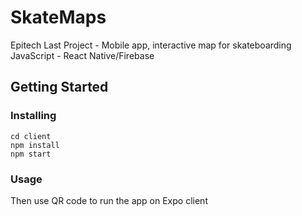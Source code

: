 # SkateMaps
Epitech Last Project - Mobile app, interactive map for skateboarding  
JavaScript - React Native/Firebase

## Getting Started

### Installing

```
cd client
npm install
npm start

```

### Usage

Then use QR code to run the app on Expo client